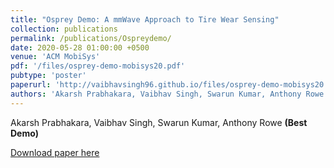 ```yaml
---
title: "Osprey Demo: A mmWave Approach to Tire Wear Sensing"
collection: publications
permalink: /publications/Ospreydemo/
date: 2020-05-28 01:00:00 +0500
venue: 'ACM MobiSys'
pdf: '/files/osprey-demo-mobisys20.pdf'
pubtype: 'poster'
paperurl: 'http://vaibhavsingh96.github.io/files/osprey-demo-mobisys20.pdf'
authors: 'Akarsh Prabhakara, Vaibhav Singh, Swarun Kumar, Anthony Rowe'
---
```

Akarsh Prabhakara, Vaibhav Singh, Swarun Kumar, Anthony Rowe **(Best Demo)**

[Download paper here]('http://vaibhavsingh96.github.io/files/osprey-demo-mobisys20.pdf')
